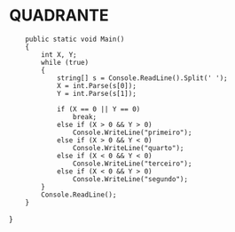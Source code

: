 # QUADRANTE

        public static void Main()
        {
            int X, Y;
            while (true)
            {
                string[] s = Console.ReadLine().Split(' ');
                X = int.Parse(s[0]);
                Y = int.Parse(s[1]);

                if (X == 0 || Y == 0)
                    break;
                else if (X > 0 && Y > 0)
                    Console.WriteLine("primeiro");
                else if (X > 0 && Y < 0)
                    Console.WriteLine("quarto");
                else if (X < 0 && Y < 0)
                    Console.WriteLine("terceiro");
                else if (X < 0 && Y > 0)
                    Console.WriteLine("segundo"); 
            }
            Console.ReadLine();
        }

}
